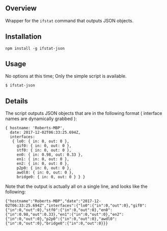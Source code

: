 ## Overview

Wrapper for the `ifstat` command that outputs JSON objects.

## Installation

```
npm install -g ifstat-json
```

## Usage

No options at this time; Only the simple script is available.
```
$ ifstat-json
```

## Details

The script outputs JSON objects that are in the following format ( interface names are dynamically grabbed ):
```
{ hostname: 'Roberts-MBP',
  date: 2017-12-02T06:33:25.694Z,
  interfaces: 
   { lo0: { in: 0, out: 0 },
     gif0: { in: 0, out: 0 },
     stf0: { in: 0, out: 0 },
     en0: { in: 0.98, out: 0.33 },
     en1: { in: 0, out: 0 },
     en2: { in: 0, out: 0 },
     p2p0: { in: 0, out: 0 },
     awdl0: { in: 0, out: 0 },
     bridge0: { in: 0, out: 0 } } }
```

Note that the output is actually all on a single line, and looks like the following:
```
{"hostname":"Roberts-MBP","date":"2017-12-02T06:33:25.694Z","interfaces":{"lo0":{"in":0,"out":0},"gif0":{"in":0,"out":0},"stf0":{"in":0,"out":0},"en0":{"in":0.98,"out":0.33},"en1":{"in":0,"out":0},"en2":{"in":0,"out":0},"p2p0":{"in":0,"out":0},"awdl0":{"in":0,"out":0},"bridge0":{"in":0,"out":0}}}
```
